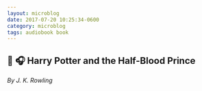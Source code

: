 ```yaml
---
layout: microblog
date: 2017-07-20 10:25:34-0600
category: microblog
tags: audiobook book
---
```

## 📖 🎧 Harry Potter and the Half-Blood Prince
*By J. K. Rowling*
